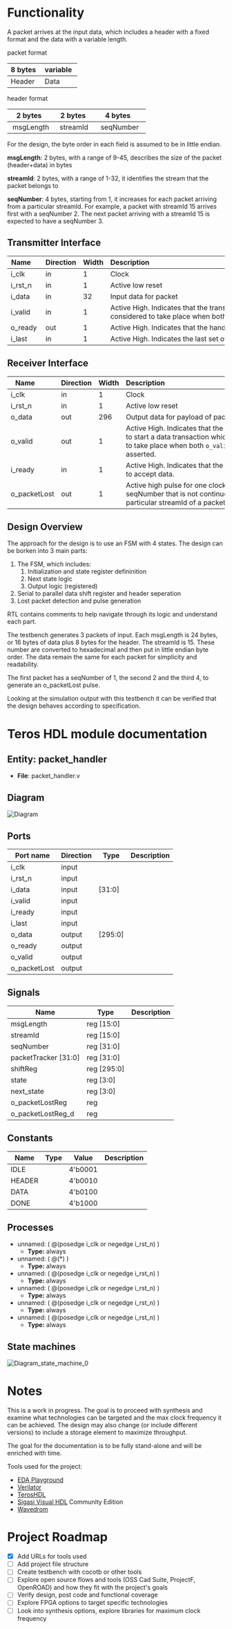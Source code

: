 # Functionality

A packet arrives at the input data, which includes a header with a fixed format and the data with a variable length.

packet format

| 8 bytes |  variable  |
| ------- | ---------- |
| Header  |  Data      |

header format

|  2 bytes    |  2 bytes    |  4 bytes     |
| ----------- | ----------- | ------------ |
|  msgLength  |  streamId   |  seqNumber   |

For the design, the byte order in each field is assumed to be in little endian.

**msgLength**: 2 bytes, with a range of 9-45, describes the size of the packet (header+data) in bytes

**streamId**: 2 bytes, with a range of 1-32, it identifies the stream that the packet belongs to

**seqNumber**: 4 bytes, starting from 1, it increases for each packet arriving from a particular streamId. For example, a packet with streamId 15 arrives first with a seqNumber 2. The next packet arriving with a streamId 15 is expected to have a seqNumber 3.

## Transmitter Interface

| Name     | Direction | Width | Description                                                                                                                                                        |
| -------- | --------- | ----- | ------------------------------------------------------------------------------------------------------------------------------------------------------------------ |
| i_clk    | in        | 1     | Clock                                                                                                                                                              |
| i_rst_n  | in        | 1     | Active low reset                                                                                                                                                   |
| i_data   | in        | 32    | Input data for packet                                                                                                                                              |
| i_valid  | in        | 1     | Active High. Indicates that the transmitter is ready to start a data transaction which is considered to take place when both `i_valid` and `o_ready` are asserted. |
| o_ready  | out       | 1     | Active High. Indicates that the handler is ready to accept data.                                                                                                   |
| i_last   | in        | 1     | Active High. Indicates the last set of `i_data` sent by the transmitter.                                                                                           |

## Receiver Interface

| Name         | Direction | Width | Description                                                                                                                                                    |
| ------------ | --------- | ----- | -------------------------------------------------------------------------------------------------------------------------------------------------------------- |
| i_clk        | in        | 1     | Clock                                                                                                                                                          |
| i_rst_n      | in        | 1     | Active low reset                                                                                                                                               |
| o_data       | out       | 296   | Output data for payload of packet                                                                                                                              |
| o_valid      | out       | 1     | Active High. Indicates that the handler is ready to start a data transaction which is considered to take place when both `o_valid` and `i_ready` are asserted. |
| i_ready      | in        | 1     | Active High. Indicates that the receiver is ready to accept data.                                                                                              |
| o_packetLost | out       | 1     | Active high pulse for one clock cycle. Indicates seqNumber that is not continuous for the particular streamId of a packet.                                     |

## Design Overview

The approach for the design is to use an FSM with 4 states.
The design can be borken into 3 main parts:

1. The FSM, which includes:
    1. Initialization and state register defininition
    2. Next state logic
    3. Output logic (registered)
2. Serial to parallel data shift register and header seperation
3. Lost packet detection and pulse generation

RTL contains comments to help navigate through its logic and understand each part.

The testbench generates 3 packets of input. Each msgLength is 24 bytes, or 16 bytes of data plus 8 bytes for the header. The streamId is 15. These number are converted to hexadecimal and then put in little endian byte order. The data remain the same for each packet for simplicity and readability.

The first packet has a seqNumber of 1, the second 2 and the third 4, to generate an o_packetLost pulse.

Looking at the simulation output with this testbench it can be verified that the design behaves according to specification.


# Teros HDL module documentation

## Entity: packet_handler 
- **File**: packet_handler.v

## Diagram
![Diagram](./TerosHDL_diagrams/packet_handler.svg)
## Ports

| Port name    | Direction | Type    | Description |
| ------------ | --------- | ------- | ----------- |
| i_clk        | input     |         |             |
| i_rst_n      | input     |         |             |
| i_data       | input     | [31:0]  |             |
| i_valid      | input     |         |             |
| i_ready      | input     |         |             |
| i_last       | input     |         |             |
| o_data       | output    | [295:0] |             |
| o_ready      | output    |         |             |
| o_valid      | output    |         |             |
| o_packetLost | output    |         |             |

## Signals

| Name                 | Type        | Description |
| -------------------- | ----------- | ----------- |
| msgLength            | reg [15:0]  |             |
| streamId             | reg [15:0]  |             |
| seqNumber            | reg [31:0]  |             |
| packetTracker [31:0] | reg [31:0]  |             |
| shiftReg             | reg [295:0] |             |
| state                | reg [3:0]   |             |
| next_state           | reg [3:0]   |             |
| o_packetLostReg      | reg         |             |
| o_packetLostReg_d    | reg         |             |

## Constants

| Name   | Type | Value   | Description |
| ------ | ---- | ------- | ----------- |
| IDLE   |      | 4'b0001 |             |
| HEADER |      | 4'b0010 |             |
| DATA   |      | 4'b0100 |             |
| DONE   |      | 4'b1000 |             |

## Processes
- unnamed: ( @(posedge i_clk or negedge i_rst_n) )
  - **Type:** always
- unnamed: ( @(*) )
  - **Type:** always
- unnamed: ( @(posedge i_clk or negedge i_rst_n) )
  - **Type:** always
- unnamed: ( @(posedge i_clk or negedge i_rst_n) )
  - **Type:** always
- unnamed: ( @(posedge i_clk or negedge i_rst_n) )
  - **Type:** always
- unnamed: ( @(posedge i_clk or negedge i_rst_n) )
  - **Type:** always

## State machines

![Diagram_state_machine_0](./TerosHDL_diagrams/fsm_packet_handler_00.svg)

# Notes
This is a work in progress. The goal is to proceed with synthesis and examine what technologies can be targeted and the max clock frequency it can be achieved. The design may also change (or include different versions) to include a storage element to maximize throughput.

The goal for the documentation is to be fully stand-alone and will be enriched with time.

Tools used for the project:
- [EDA Playground](https://edaplayground.com/)
- [Verilator](https://www.veripool.org/verilator/)
- [TerosHDL](https://terostechnology.github.io/terosHDLdoc/)
- [Sigasi Visual HDL](https://www.sigasi.com/) Community Edition
- [Wavedrom](https://wavedrom.com/)

# Project Roadmap
- [x] Add URLs for tools used
- [ ] Add project file structure
- [ ] Create testbench with cocotb or other tools
- [ ] Explore open source flows and tools (OSS Cad Suite, ProjectF, OpenROAD) and how they fit with the project's goals
- [ ] Verify design, post code and functional coverage
- [ ] Explore FPGA options to target specific technologies
- [ ] Look into synthesis options, explore libraries for maximum clock frequency
